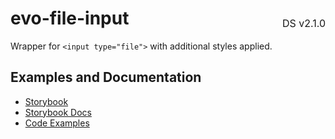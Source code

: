 <h1 style='display: flex; justify-content: space-between; align-items: center;'>
    <span>
        evo-file-input
    </span>
    <span style='font-weight: normal; font-size: medium; margin-bottom: -15px;'>
        DS v2.1.0
    </span>
</h1>

Wrapper for `<input type="file">` with additional styles applied.

## Examples and Documentation

- [Storybook](https://ebay.github.io/evo-web/ebayui-core/?path=/story/form-input-evo-file-input)
- [Storybook Docs](https://ebay.github.io/evo-web/ebayui-core/?path=/docs/form-input-evo-file-input)
- [Code Examples](https://github.com/eBay/evo-web/tree/main/packages/ebayui-core/src/components/evo-file-input/examples)
